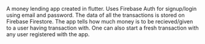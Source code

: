 A money lending app created in flutter. Uses Firebase Auth for signup/login using email and password. The data of all the transactions is stored on Firebase Firestore.
The app tells how much money is to be recieved/given to a user having transaction with.
One can also start a fresh transaction with any user registered with the app.
